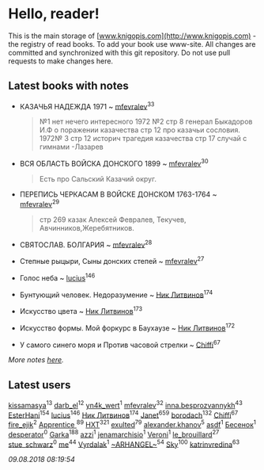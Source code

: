 # Hello, reader!
This is the main storage of [www.knigopis.com](http://www.knigopis.com) - the registry of read books.
To add your book use www-site. All changes are committed and synchronized with this git repository.
Do not use pull requests to make changes here.


## Latest books with notes
* КАЗАЧЬЯ НАДЕЖДА 1971 ~ [mfevralev](users/140/140966150-vkontakte)<sup>33</sup>
    > №1 нет нечего интересного 1972 №2 стр 8 генерал Быкадоров И.Ф о поражении казачества стр 12 про казачьи сословия. 1972№ 3 стр 12 историч трагедия казачества стр 17 случай с гимнами -Лазарев

* ВСЯ ОБЛАСТЬ ВОЙСКА ДОНСКОГО 1899 ~ [mfevralev](users/140/140966150-vkontakte)<sup>30</sup>
    > Есть про Сальский Казачий округ.

* ПЕРЕПИСЬ ЧЕРКАСАМ В ВОЙСКЕ ДОНСКОМ 1763-1764 ~ [mfevralev](users/140/140966150-vkontakte)<sup>29</sup>
    > стр  269 казак Алексей Февралев, Текучев, Авчинников,Жеребятников.

* СВЯТОСЛАВ. БОЛГАРИЯ ~ [mfevralev](users/140/140966150-vkontakte)<sup>28</sup>

* Степные рыцыри, Сыны донских степей ~ [mfevralev](users/140/140966150-vkontakte)<sup>27</sup>

* Голос неба ~ [lucius](users/838/83820536-yandex)<sup>146</sup>

* Бунтующий человек. Недоразумение ~ [Ник Литвинов](users/241/241974816-vkontakte)<sup>174</sup>

* Искусство цвета ~ [Ник Литвинов](users/241/241974816-vkontakte)<sup>173</sup>

* Искусство формы. Мой форкурс в Баухаузе ~ [Ник Литвинов](users/241/241974816-vkontakte)<sup>172</sup>

* У самого синего моря  и Против часовой стрелки ~ [Chiffi](users/105/105831994080785626680-google)<sup>67</sup>


_More notes [here](latest_books_with_notes.md)._


## Latest users
[kissamasya](users/684/68439978-vkontakte)<sup>13</sup> 
[darb_el](users/184/184135339-vkontakte)<sup>12</sup> 
[yn4k_wert](users/215/21574100-vkontakte)<sup>1</sup> 
[mfevralev](users/140/140966150-vkontakte)<sup>32</sup> 
[inna.besprozvannykh](users/733/73323849-yandex)<sup>43</sup> 
[EsterHani](users/305/30558181-vkontakte)<sup>154</sup> 
[lucius](users/838/83820536-yandex)<sup>146</sup> 
[Ник Литвинов](users/241/241974816-vkontakte)<sup>174</sup> 
[Janet](users/108/108113656204404967440-google)<sup>659</sup> 
[borodach](users/157/15706320-vkontakte)<sup>132</sup> 
[Chiffi](users/105/105831994080785626680-google)<sup>67</sup> 
[fire_ejik](users/329/32903202-vkontakte)<sup>2</sup> 
[Apprentice ](users/528/52821952-vkontakte)<sup>89</sup> 
[HXT](users/100/100002563462782-facebook)<sup>321</sup> 
[exulted](users/100/100599204551896265722-google)<sup>79</sup> 
[alexander.khanov](users/117/117259947-yandex)<sup>5</sup> 
[asdf](users/683/683897597-yandex)<sup>1</sup> 
[Бесенок](users/223/22332048-vkontakte)<sup>1</sup> 
[desperator](users/108/108317735556264947555-google)<sup>0</sup> 
[Garka](users/115/115753719718250012620-google)<sup>188</sup> 
[azzi](users/481/481406511-vkontakte)<sup>1</sup> 
[jenamarchisio](users/142/142558461-vkontakte)<sup>1</sup> 
[Veroni](users/108/108917296610037809565-google)<sup>1</sup> 
[le_brouillard](users/133/13330781-vkontakte)<sup>27</sup> 
[stue_schwarz](users/286/28663381-vkontakte)<sup>0</sup> 
[me](users/381/381417697-yandex)<sup>44</sup> 
[Vyrdalak](users/114/1148882455236791-facebook)<sup>1</sup> 
[~ARHANGEL~](users/642/64251996-vkontakte)<sup>54</sup> 
[Sky](users/118/118049897850017649660-google)<sup>100</sup> 
[katrinvredina](users/233/2336755-vkontakte)<sup>63</sup> 


_09.08.2018 08:19:54_
